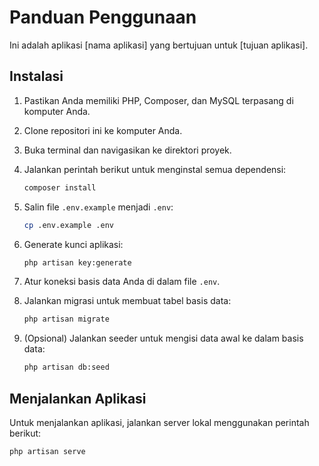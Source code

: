 # Panduan Penggunaan

Ini adalah aplikasi [nama aplikasi] yang bertujuan untuk [tujuan aplikasi].

## Instalasi

1. Pastikan Anda memiliki PHP, Composer, dan MySQL terpasang di komputer Anda.
2. Clone repositori ini ke komputer Anda.
3. Buka terminal dan navigasikan ke direktori proyek.
4. Jalankan perintah berikut untuk menginstal semua dependensi:

    ```bash
    composer install
    ```

5. Salin file `.env.example` menjadi `.env`:

    ```bash
    cp .env.example .env
    ```

6. Generate kunci aplikasi:

    ```bash
    php artisan key:generate
    ```

7. Atur koneksi basis data Anda di dalam file `.env`.
8. Jalankan migrasi untuk membuat tabel basis data:

    ```bash
    php artisan migrate
    ```

9. (Opsional) Jalankan seeder untuk mengisi data awal ke dalam basis data:

    ```bash
    php artisan db:seed
    ```

## Menjalankan Aplikasi

Untuk menjalankan aplikasi, jalankan server lokal menggunakan perintah berikut:

```bash
php artisan serve
